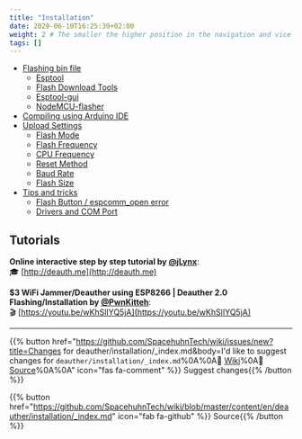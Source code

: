```yaml
---
title: "Installation"
date: 2020-06-10T16:25:39+02:00
weight: 2 # The smaller the higher position in the navigation and vice versa
tags: []
---
```


- [Flashing bin file](/deauther/installation/flashing)
  - [Esptool](/deauther/installation/flashing/#esptool)
  - [Flash Download Tools](/deauther/installation/flashing/#flash-download-tools)
  - [Esptool-gui](/deauther/installation/flashing/#esptool-gui)
  - [NodeMCU-flasher](/deauther/installation/flashing/#nodemcu-flasher)
- [Compiling using Arduino IDE](/deauther/installation/compiling)
- [Upload Settings](/deauther/installation/upload)
    - [Flash Mode](/deauther/installation/upload/#flash-mode)
    - [Flash Frequency](/deauther/installation/upload/#flash-frequency)
    - [CPU Frequency](/deauther/installation/upload/#cpu-frequency)
    - [Reset Method](/deauther/installation/upload/#reset-method)
    - [Baud Rate](/deauther/installation/upload/#baud-rate)
    - [Flash Size](/deauther/installation/upload/#flash-size)
- [Tips and tricks](/deauther/installation/tips)
  - [Flash Button / espcomm_open error](/deauther/installation/tips/#flash-Button-and-espcomm_open-error)
  - [Drivers and COM Port](/deauther/installation/tips/#drivers-and-com-port)
  


## Tutorials

**Online interactive step by step tutorial by [@jLynx](http://github.com/jLynx)**:  
🎓 [http://deauth.me](http://deauth.me)  

**$3 WiFi Jammer/Deauther using ESP8266 | Deauther 2.0 Flashing/Installation  by [@PwnKitteh](https://github.com/PwnKitteh)**:  
🎬 [https://youtu.be/wKhSlIYQ5jA](https://youtu.be/wKhSlIYQ5jA)

---

{{% button href="https://github.com/SpacehuhnTech/wiki/issues/new?title=Changes for deauther/installation/_index.md&body=I'd like to suggest changes for `deauther/installation/_index.md`%0A%0A:link: [Wiki](https://spacehuhn.wiki/deauther/installation/)%0A:link: [Source](https://github.com/SpacehuhnTech/wiki/blob/master/content/en/deauther/installation/_index.md)%0A%0A<!-- Describe your desired changes -->" icon="fas fa-comment" %}}&nbsp;Suggest changes{{% /button %}}

{{% button href="https://github.com/SpacehuhnTech/wiki/blob/master/content/en/deauther/installation/_index.md" icon="fab fa-github" %}}&nbsp;Source{{% /button %}}